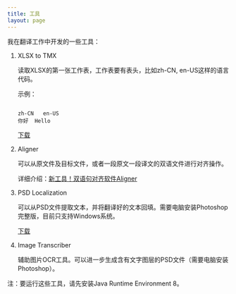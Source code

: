 ```yaml
---
title: 工具
layout: page
---
```


我在翻译工作中开发的一些工具：


1. XLSX to TMX

	读取XLSX的第一张工作表，工作表要有表头，比如zh-CN, en-US这样的语言代码。

	示例：

	```

	zh-CN	en-US
	你好	Hello
	```
	
	[下载](https://github.com/xulihang/Translation-Tools/releases/download/v1.0/XLSXToTMX.jar)
	
2. Aligner

	可以从原文件及目标文件，或者一段原文一段译文的双语文件进行对齐操作。

	详细介绍：[新工具！双语句对齐软件Aligner](/zh/new-tool-bitext-aligner/)
	
3. PSD Localization

	可以从PSD文件提取文本，并将翻译好的文本回填。需要电脑安装Photoshop完整版，目前只支持Windows系统。

	[下载](https://github.com/xulihang/Translation-Tools/releases/download/v1.0/PSDLocalization.zip)
	
4. Image Transcriber

	辅助图片OCR工具。可以进一步生成含有文字图层的PSD文件（需要电脑安装Photoshop）。
		


注：要运行这些工具，请先安装Java Runtime Environment 8。